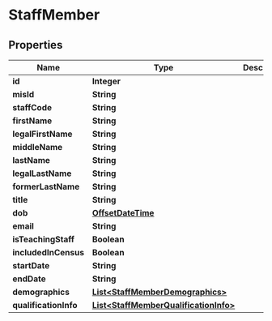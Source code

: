 
# StaffMember

## Properties
Name | Type | Description | Notes
------------ | ------------- | ------------- | -------------
**id** | **Integer** |  |  [optional]
**misId** | **String** |  |  [optional]
**staffCode** | **String** |  |  [optional]
**firstName** | **String** |  |  [optional]
**legalFirstName** | **String** |  |  [optional]
**middleName** | **String** |  |  [optional]
**lastName** | **String** |  |  [optional]
**legalLastName** | **String** |  |  [optional]
**formerLastName** | **String** |  |  [optional]
**title** | **String** |  |  [optional]
**dob** | [**OffsetDateTime**](OffsetDateTime.md) |  |  [optional]
**email** | **String** |  |  [optional]
**isTeachingStaff** | **Boolean** |  |  [optional]
**includedInCensus** | **Boolean** |  |  [optional]
**startDate** | **String** |  |  [optional]
**endDate** | **String** |  |  [optional]
**demographics** | [**List&lt;StaffMemberDemographics&gt;**](StaffMemberDemographics.md) |  |  [optional]
**qualificationInfo** | [**List&lt;StaffMemberQualificationInfo&gt;**](StaffMemberQualificationInfo.md) |  |  [optional]



